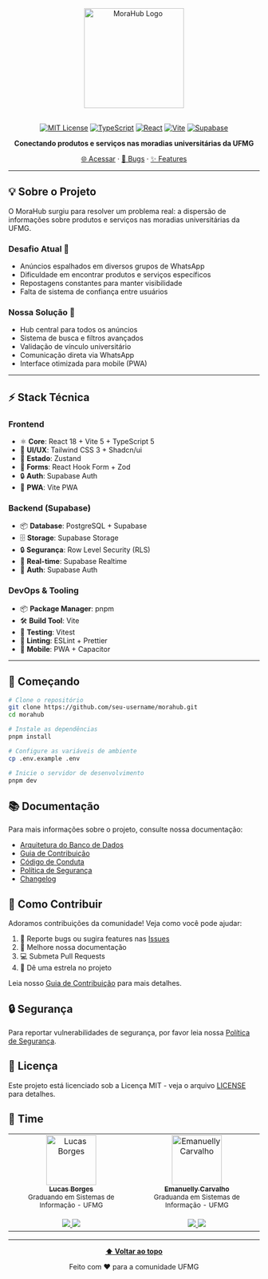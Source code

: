 <div align="center">

<img src="https://imgur.com/dR0HLjC.jpg" alt="MoraHub Logo" width="200" height="50" style="max-width: 100%; height: auto;" />
<br></br>

[![MIT License](https://img.shields.io/badge/License-MIT-green.svg)](https://choosealicense.com/licenses/mit/)
[![TypeScript](https://img.shields.io/badge/TypeScript_5.3-007ACC?logo=typescript&logoColor=white)](https://www.typescriptlang.org/)
[![React](https://img.shields.io/badge/React_18.2-61DAFB?logo=react&logoColor=black)](https://reactjs.org/)
[![Vite](https://img.shields.io/badge/Vite_5.0-646CFF?logo=vite&logoColor=white)](https://vitejs.dev/)
[![Supabase](https://img.shields.io/badge/Supabase-3ECF8E?logo=supabase&logoColor=white)](https://supabase.com/)

**Conectando produtos e serviços nas moradias universitárias da UFMG**

[🌐 Acessar](https://morahub.com.br) · [🐛 Bugs](https://github.com/luborgess/morahub/issues/new?template=bug_report.md) · [✨ Features](https://github.com/luborgess/morahub/issues/new?template=feature_request.md)

</div>

---

## 💡 Sobre o Projeto

O MoraHub surgiu para resolver um problema real: a dispersão de informações sobre produtos e serviços nas moradias universitárias da UFMG.

### Desafio Atual 🎯
- Anúncios espalhados em diversos grupos de WhatsApp
- Dificuldade em encontrar produtos e serviços específicos
- Repostagens constantes para manter visibilidade
- Falta de sistema de confiança entre usuários

### Nossa Solução 🚀
- Hub central para todos os anúncios
- Sistema de busca e filtros avançados
- Validação de vínculo universitário 
- Comunicação direta via WhatsApp
- Interface otimizada para mobile (PWA)

---

## ⚡ Stack Técnica

### Frontend
- ⚛️ **Core**: React 18 + Vite 5 + TypeScript 5
- 🎨 **UI/UX**: Tailwind CSS 3 + Shadcn/ui
- 🔄 **Estado**: Zustand
- 📝 **Forms**: React Hook Form + Zod
- 🔒 **Auth**: Supabase Auth
- 📱 **PWA**: Vite PWA

### Backend (Supabase)
- 📦 **Database**: PostgreSQL + Supabase
- 🗄️ **Storage**: Supabase Storage
- 🔒 **Segurança**: Row Level Security (RLS)
- 🔄 **Real-time**: Supabase Realtime
- 🔑 **Auth**: Supabase Auth

### DevOps & Tooling
- 📦 **Package Manager**: pnpm
- 🛠️ **Build Tool**: Vite
- 🧪 **Testing**: Vitest
- 📝 **Linting**: ESLint + Prettier
- 📱 **Mobile**: PWA + Capacitor

---

## 🚀 Começando

```bash
# Clone o repositório
git clone https://github.com/seu-username/morahub.git
cd morahub

# Instale as dependências
pnpm install

# Configure as variáveis de ambiente
cp .env.example .env

# Inicie o servidor de desenvolvimento
pnpm dev
```

## 📚 Documentação

Para mais informações sobre o projeto, consulte nossa documentação:

- [Arquitetura do Banco de Dados](docs/database-archtecture.md)
- [Guia de Contribuição](docs/CONTRIBUTING.md)
- [Código de Conduta](docs/CODE_OF_CONDUCT.md)
- [Política de Segurança](SECURITY.md)
- [Changelog](CHANGELOG.md)

## 🤝 Como Contribuir

Adoramos contribuições da comunidade! Veja como você pode ajudar:

1. 🐛 Reporte bugs ou sugira features nas [Issues](https://github.com/luborgess/morahub/issues)
2. 📖 Melhore nossa documentação
3. 💻 Submeta Pull Requests
4. 🌟 Dê uma estrela no projeto

Leia nosso [Guia de Contribuição](docs/CONTRIBUTING.md) para mais detalhes.

## 🔒 Segurança

Para reportar vulnerabilidades de segurança, por favor leia nossa [Política de Segurança](SECURITY.md).

## 📄 Licença

Este projeto está licenciado sob a Licença MIT - veja o arquivo [LICENSE](LICENSE) para detalhes.

## 👥 Time

<table>
  <tr>
    <td align="center">
      <a href="https://www.linkedin.com/in/lucasfabriciob">
        <img src="https://github.com/luborgess.png" width="100px;" alt="Lucas Borges"/>
        <br />
        <sub><b>Lucas Borges</b></sub>
      </a>
      <br />
      <sub>Graduando em Sistemas de Informação - UFMG</sub>
      <br /> <br />
      <a href="https://github.com/luborgess">
        <img src="https://img.shields.io/badge/GitHub-100000?style=for-the-badge&logo=github&logoColor=white" />
      </a>
      <a href="https://www.linkedin.com/in/lucasfabriciob">
        <img src="https://img.shields.io/badge/LinkedIn-0077B5?style=for-the-badge&logo=linkedin&logoColor=white" />
      </a>
    </td>
    <td align="center">
      <a href="https://www.linkedin.com/in/emanuelly-carvalho/">
        <img src="https://github.com/emanuellycarvalho.png" width="100px;" alt="Emanuelly Carvalho"/>
        <br />
        <sub><b>Emanuelly Carvalho</b></sub>
      </a>
      <br />
      <sub>Graduanda em Sistemas de Informação - UFMG</sub>
      <br /> <br />
      <a href="https://github.com/emanuellycarvalho">
        <img src="https://img.shields.io/badge/GitHub-100000?style=for-the-badge&logo=github&logoColor=white" />
      </a>
      <a href="https://www.linkedin.com/in/emanuelly-carvalho/">
        <img src="https://img.shields.io/badge/LinkedIn-0077B5?style=for-the-badge&logo=linkedin&logoColor=white" />
      </a>
    </td>
  </tr>
</table>

---

<div align="center">
  
**[⬆ Voltar ao topo](#morahub)**

Feito com ❤️ para a comunidade UFMG

</div>
